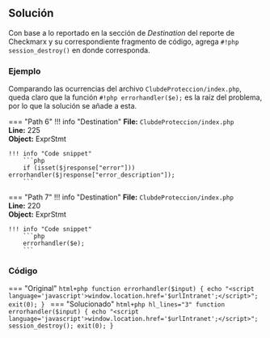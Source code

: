 ## Solución

Con base a lo reportado en la sección de _Destination_ del reporte de Checkmarx y su correspondiente fragmento de código,
agrega `#!php session_destroy()` en donde corresponda.

### Ejemplo

Comparando las ocurrencias del archivo `ClubdeProteccion/index.php`, queda claro que la
función `#!php errorhandler($e);` es la raíz del problema, por lo que la solución se añade a esta.

=== "Path 6"
    !!! info "Destination"
        **File:** `ClubdeProteccion/index.php`
        <br>
        **Line:** 225
        <br>
        **Object:** ExprStmt

    !!! info "Code snippet"
        ```php
        if (isset($jresponse["error"])) errorhandler($jresponse["error_description"]);
        ```

=== "Path 7"
    !!! info "Destination"
        **File:** `ClubdeProteccion/index.php`
        <br>
        **Line:** 220
        <br>
        **Object:** ExprStmt

    !!! info "Code snippet"
        ```php
        errorhandler($e);
        ```

### Código

=== "Original"
    ```html+php
    function errorhandler($input) {
        echo "<script language='javascript'>window.location.href='$urlIntranet';</script>";
        exit(0);
    }
    ```
=== "Solucionado"
    ```html+php hl_lines="3"
    function errorhandler($input) {
        echo "<script language='javascript'>window.location.href='$urlIntranet';</script>";
        session_destroy();
        exit(0);
    }
    ```
